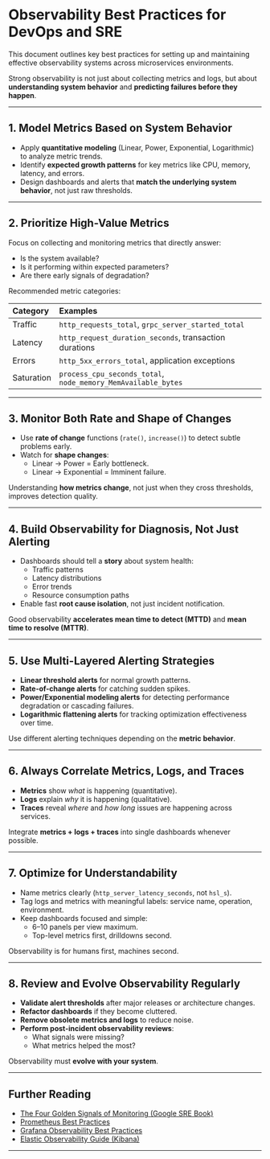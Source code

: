 # Observability Best Practices for DevOps and SRE

This document outlines key best practices for setting up and maintaining effective observability systems across microservices environments.

Strong observability is not just about collecting metrics and logs, but about **understanding system behavior** and **predicting failures before they happen**.

---

## 1. Model Metrics Based on System Behavior

- Apply **quantitative modeling** (Linear, Power, Exponential, Logarithmic) to analyze metric trends.
- Identify **expected growth patterns** for key metrics like CPU, memory, latency, and errors.
- Design dashboards and alerts that **match the underlying system behavior**, not just raw thresholds.

---

## 2. Prioritize High-Value Metrics

Focus on collecting and monitoring metrics that directly answer:

- Is the system available?
- Is it performing within expected parameters?
- Are there early signals of degradation?

Recommended metric categories:

| Category | Examples |
|:---------|:---------|
| Traffic | `http_requests_total`, `grpc_server_started_total` |
| Latency | `http_request_duration_seconds`, transaction durations |
| Errors | `http_5xx_errors_total`, application exceptions |
| Saturation | `process_cpu_seconds_total`, `node_memory_MemAvailable_bytes` |

---

## 3. Monitor Both Rate and Shape of Changes

- Use **rate of change** functions (`rate()`, `increase()`) to detect subtle problems early.
- Watch for **shape changes**:  
  - Linear → Power = Early bottleneck.  
  - Linear → Exponential = Imminent failure.

Understanding **how metrics change**, not just when they cross thresholds, improves detection quality.

---

## 4. Build Observability for Diagnosis, Not Just Alerting

- Dashboards should tell a **story** about system health:
  - Traffic patterns
  - Latency distributions
  - Error trends
  - Resource consumption paths
- Enable fast **root cause isolation**, not just incident notification.

Good observability **accelerates mean time to detect (MTTD)** and **mean time to resolve (MTTR)**.

---

## 5. Use Multi-Layered Alerting Strategies

- **Linear threshold alerts** for normal growth patterns.
- **Rate-of-change alerts** for catching sudden spikes.
- **Power/Exponential modeling alerts** for detecting performance degradation or cascading failures.
- **Logarithmic flattening alerts** for tracking optimization effectiveness over time.

Use different alerting techniques depending on the **metric behavior**.

---

## 6. Always Correlate Metrics, Logs, and Traces

- **Metrics** show *what* is happening (quantitative).
- **Logs** explain *why* it is happening (qualitative).
- **Traces** reveal *where* and *how long* issues are happening across services.

Integrate **metrics + logs + traces** into single dashboards whenever possible.

---

## 7. Optimize for Understandability

- Name metrics clearly (`http_server_latency_seconds`, not `hsl_s`).
- Tag logs and metrics with meaningful labels: service name, operation, environment.
- Keep dashboards focused and simple:
  - 6–10 panels per view maximum.
  - Top-level metrics first, drilldowns second.

Observability is for humans first, machines second.

---

## 8. Review and Evolve Observability Regularly

- **Validate alert thresholds** after major releases or architecture changes.
- **Refactor dashboards** if they become cluttered.
- **Remove obsolete metrics and logs** to reduce noise.
- **Perform post-incident observability reviews**:  
  - What signals were missing?  
  - What metrics helped the most?

Observability must **evolve with your system**.

---

## Further Reading

- [The Four Golden Signals of Monitoring (Google SRE Book)](https://sre.google/sre-book/monitoring-distributed-systems/)
- [Prometheus Best Practices](https://prometheus.io/docs/practices/instrumentation/)
- [Grafana Observability Best Practices](https://grafana.com/docs/grafana/latest/observability/)
- [Elastic Observability Guide (Kibana)](https://www.elastic.co/guide/en/observability/current/observability-introduction.html)

---
